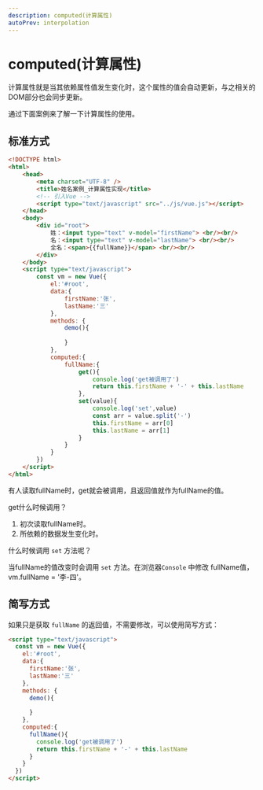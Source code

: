 ```yaml
---
description: computed(计算属性)
autoPrev: interpolation
---
```


# computed(计算属性)

计算属性就是当其依赖属性值发生变化时，这个属性的值会自动更新，与之相关的DOM部分也会同步更新。

通过下面案例来了解一下计算属性的使用。

## 标准方式
```html
<!DOCTYPE html>
<html>
	<head>
		<meta charset="UTF-8" />
		<title>姓名案例_计算属性实现</title>
		<!-- 引入Vue -->
		<script type="text/javascript" src="../js/vue.js"></script>
	</head>
	<body>
		<div id="root">
			姓：<input type="text" v-model="firstName"> <br/><br/>
			名：<input type="text" v-model="lastName"> <br/><br/>
			全名：<span>{{fullName}}</span> <br/><br/>
		</div>
	</body>
	<script type="text/javascript">
		const vm = new Vue({
			el:'#root',
			data:{
				firstName:'张',
				lastName:'三'
			},
			methods: {
				demo(){
					
				}
			},
			computed:{
				fullName:{
					get(){
						console.log('get被调用了')
						return this.firstName + '-' + this.lastName
					},
					set(value){
						console.log('set',value)
						const arr = value.split('-')
						this.firstName = arr[0]
						this.lastName = arr[1]
					}
				}
			}
		})
	</script>
</html>
```
有人读取fullName时，get就会被调用，且返回值就作为fullName的值。

get什么时候调用？
1. 初次读取fullName时。
2. 所依赖的数据发生变化时。

什么时候调用 `set` 方法呢？

当fullName的值改变时会调用 `set` 方法。在浏览器`Console` 中修改 fullName值，vm.fullName = '李-四'。

## 简写方式

如果只是获取 `fullName` 的返回值，不需要修改，可以使用简写方式：
```html
<script type="text/javascript">
  const vm = new Vue({
    el:'#root',
    data:{
      firstName:'张',
      lastName:'三'
    },
    methods: {
      demo(){
        
      }
    },
    computed:{
      fullName(){
        console.log('get被调用了')
        return this.firstName + '-' + this.lastName
      }
    }
  })
</script>
```

